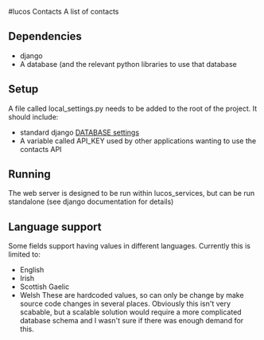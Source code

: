 #lucos Contacts
A list of contacts

## Dependencies
* django
* A database (and the relevant python libraries to use that database

## Setup
A file called local_settings.py needs to be added to the root of the project.  It should include:
* standard django [DATABASE settings](https://docs.djangoproject.com/en/dev/ref/settings/#std:setting-DATABASES)
* A variable called API_KEY used by other applications wanting to use the contacts API

## Running
The web server is designed to be run within lucos_services, but can be run standalone (see django documentation for details)

## Language support
Some fields support having values in different languages.  Currently this is limited to:
* English
* Irish
* Scottish Gaelic
* Welsh
These are hardcoded values, so can only be change by make source code changes in several places.  Obviously this isn't very scabable, but a scalable solution would require a more complicated database schema and I wasn't sure if there was enough demand for this.
